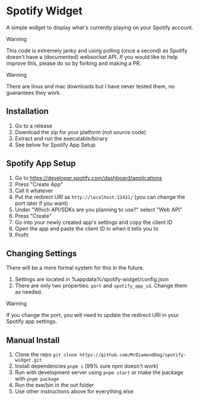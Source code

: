 # Spotify Widget

A simple widget to display what's currently playing on your Spotify account.

> [!WARNING]
> This code is extremely janky and using polling (once a second) as Spotify doesn't have a (documented) websocket API. If you would like to help improve this, please do so by forking and making a PR.

> [!WARNING]
> There are linux and mac downloads but I have never tested them, no guarantees they work.

## Installation

1. Go to a release
2. Download the zip for your platform (not source code)
3. Extract and run the executable/binary
4. See below for Spotify App Setup

## Spotify App Setup

1. Go to https://developer.spotify.com/dashboard/applications
2. Press "Create App"
3. Call it whatever
4. Put the redirect URI as `http://localhost:21431/` (you can change the port later if you want)
5. Under "Which API/SDKs are you planning to use?" select "Web API"
6. Press "Create"
7. Go into your newly created app's settings and copy the client ID
8. Open the app and paste the client ID in when it tells you to
8. Profit

## Changing Settings

There will be a more formal system for this in the future.

1. Settings are located in %appdata%/spotify-widget/config.json
2. There are only two properties: `port` and `spotify_app_id`. Change them as needed.

> [!WARNING]
> If you change the port, you will need to update the redirect URI in your Spotify app settings.

## Manual Install

1. Clone the repo `git clone https://github.com/MrDiamondDog/spotify-widget.git`
2. Install dependencies `pnpm i` (99% sure npm doesn't work)
3. Run with development server using `pnpm start` or make the package with `pnpm package`
4. Run the exe/bin in the out folder
5. Use other instructions above for everything else

